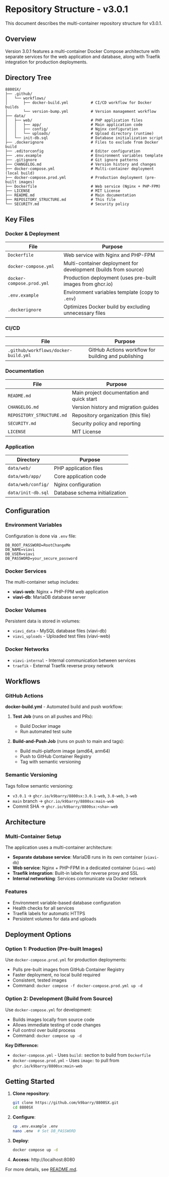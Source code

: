 # Repository Structure - v3.0.1

This document describes the multi-container repository structure for v3.0.1.

## Overview

Version 3.0.1 features a multi-container Docker Compose architecture with separate services for the web application and database, along with Traefik integration for production deployments.

## Directory Tree

```
8800SX/
├── .github/
│   └── workflows/
│       ├── docker-build.yml          # CI/CD workflow for Docker builds
│       └── version-bump.yml          # Version management workflow
├── data/
│   ├── web/                          # PHP application files
│   │   ├── app/                      # Main application code
│   │   ├── config/                   # Nginx configuration
│   │   └── uploads/                  # Upload directory (runtime)
│   └── init-db.sql                   # Database initialization script
├── .dockerignore                     # Files to exclude from Docker build
├── .editorconfig                     # Editor configuration
├── .env.example                      # Environment variables template
├── .gitignore                        # Git ignore patterns
├── CHANGELOG.md                      # Version history and changes
├── docker-compose.yml                # Multi-container deployment (local build)
├── docker-compose.prod.yml           # Production deployment (pre-built images)
├── Dockerfile                        # Web service (Nginx + PHP-FPM)
├── LICENSE                           # MIT License
├── README.md                         # Main documentation
├── REPOSITORY_STRUCTURE.md           # This file
└── SECURITY.md                       # Security policy
```

## Key Files

### Docker & Deployment

| File | Purpose |
|------|---------|
| `Dockerfile` | Web service with Nginx and PHP-FPM |
| `docker-compose.yml` | Multi-container deployment for development (builds from source) |
| `docker-compose.prod.yml` | Production deployment (uses pre-built images from ghcr.io) |
| `.env.example` | Environment variables template (copy to `.env`) |
| `.dockerignore` | Optimizes Docker build by excluding unnecessary files |

### CI/CD

| File | Purpose |
|------|---------|
| `.github/workflows/docker-build.yml` | GitHub Actions workflow for building and publishing |

### Documentation

| File | Purpose |
|------|---------|
| `README.md` | Main project documentation and quick start |
| `CHANGELOG.md` | Version history and migration guides |
| `REPOSITORY_STRUCTURE.md` | Repository organization (this file) |
| `SECURITY.md` | Security policy and reporting |
| `LICENSE` | MIT License |

### Application

| Directory | Purpose |
|-----------|---------|
| `data/web/` | PHP application files |
| `data/web/app/` | Core application code |
| `data/web/config/` | Nginx configuration |
| `data/init-db.sql` | Database schema initialization |

## Configuration

### Environment Variables

Configuration is done via `.env` file:

```env
DB_ROOT_PASSWORD=RootChangeMe
DB_NAME=viavi
DB_USER=viavi
DB_PASSWORD=your_secure_password
```

### Docker Services

The multi-container setup includes:

- **viavi-web**: Nginx + PHP-FPM web application
- **viavi-db**: MariaDB database server

### Docker Volumes

Persistent data is stored in volumes:

- `viavi_data` - MySQL database files (viavi-db)
- `viavi_uploads` - Uploaded test files (viavi-web)

### Docker Networks

- `viavi-internal` - Internal communication between services
- `traefik` - External Traefik reverse proxy network

## Workflows

### GitHub Actions

**docker-build.yml** - Automated build and push workflow:

1. **Test Job** (runs on all pushes and PRs):
   - Build Docker image
   - Run automated test suite

2. **Build-and-Push Job** (runs on push to main and tags):
   - Build multi-platform image (amd64, arm64)
   - Push to GitHub Container Registry
   - Tag with semantic versioning

### Semantic Versioning

Tags follow semantic versioning:

- `v3.0.1` → `ghcr.io/k9barry/8800sx:3.0.1-web`, `3.0-web`, `3-web`
- `main` branch → `ghcr.io/k9barry/8800sx:main-web`
- Commit SHA → `ghcr.io/k9barry/8800sx:<sha>-web`

## Architecture

### Multi-Container Setup

The application uses a multi-container architecture:

- **Separate database service**: MariaDB runs in its own container (`viavi-db`)
- **Web service**: Nginx + PHP-FPM in a dedicated container (`viavi-web`)
- **Traefik integration**: Built-in labels for reverse proxy and SSL
- **Internal networking**: Services communicate via Docker network

### Features

- Environment variable-based database configuration
- Health checks for all services
- Traefik labels for automatic HTTPS
- Persistent volumes for data and uploads

## Deployment Options

### Option 1: Production (Pre-built Images)

Use `docker-compose.prod.yml` for production deployments:
- Pulls pre-built images from GitHub Container Registry
- Faster deployment, no local build required
- Consistent, tested images
- Command: `docker compose -f docker-compose.prod.yml up -d`

### Option 2: Development (Build from Source)

Use `docker-compose.yml` for development:
- Builds images locally from source code
- Allows immediate testing of code changes
- Full control over build process
- Command: `docker compose up -d`

**Key Difference:**
- `docker-compose.yml` - Uses `build:` section to build from `Dockerfile`
- `docker-compose.prod.yml` - Uses `image:` to pull from `ghcr.io/k9barry/8800sx:main-web`

## Getting Started

1. **Clone repository**:
   ```bash
   git clone https://github.com/k9barry/8800SX.git
   cd 8800SX
   ```

2. **Configure**:
   ```bash
   cp .env.example .env
   nano .env  # Set DB_PASSWORD
   ```

3. **Deploy**:
   ```bash
   docker compose up -d
   ```

4. **Access**: http://localhost:8080

For more details, see [README.md](README.md).
